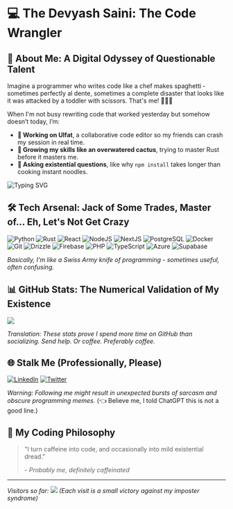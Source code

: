# 💻 The Devyash Saini: The Code Wrangler

## 🌟 About Me: A Digital Odyssey of Questionable Talent

Imagine a programmer who writes code like a chef makes spaghetti - sometimes perfectly al dente, sometimes a complete disaster that looks like it was attacked by a toddler with scissors. That's me! 🍝👨‍💻

When I'm not busy rewriting code that worked yesterday but somehow doesn’t today, I’m:

- **🔭 Working on Ulfat**, a collaborative code editor so my friends can crash my session in real time.
- **🌱 Growing my skills like an overwatered cactus**, trying to master Rust before it masters me.
- **💬 Asking existential questions**, like why `npm install` takes longer than cooking instant noodles.



![Typing SVG](https://readme-typing-svg.demolab.com/?font=Fira+Code&size=15&duration=4000&pause=500&color=F7F7F7&center=true&random=true&lines=Professional+Code+Chaos+Architect.;Debugging+is+my+cardio.;Imposter+Syndrome+Champion.;Coffee+→+Code+→+Repeat.)

## 🛠 Tech Arsenal: Jack of Some Trades, Master of... Eh, Let's Not Get Crazy

![Python](https://img.shields.io/badge/python-3670A0?style=plastic&logo=python&logoColor=ffdd54) ![Rust](https://img.shields.io/badge/rust-F5792A?style=plastic&logo=rust&logoColor=redwhite) ![React](https://img.shields.io/badge/react-%2320232a.svg?style=plastic&logo=react&logoColor=%2361DAFB) ![NodeJS](https://img.shields.io/badge/node.js-6DA55F?style=plastic&logo=node.js&logoColor=white) ![NextJS](https://img.shields.io/badge/next.js-%2300599C.svg?style=plastic&logo=next.js&logoColor=white) ![PostgreSQL](https://img.shields.io/badge/postgresql-316192?style=plastic&logo=postgresql&logoColor=white) ![Docker](https://img.shields.io/badge/docker-2496ED?style=plastic&logo=docker&logoColor=white) ![Git](https://img.shields.io/badge/git-F05032?style=plastic&logo=git&logoColor=white) ![Drizzle](https://img.shields.io/badge/drizzle-5A67D8?style=plastic&logo=drizzle&logoColor=white) ![Firebase](https://img.shields.io/badge/firebase-FFCA28?style=plastic&logo=firebase&logoColor=black) ![PHP](https://img.shields.io/badge/php-777BB4?style=plastic&logo=php&logoColor=white) ![TypeScript](https://img.shields.io/badge/typescript-3178C6?style=plastic&logo=typescript&logoColor=white) ![Azure](https://img.shields.io/badge/azure-0078D4?style=plastic&logo=microsoftazure&logoColor=white) ![Supabase](https://img.shields.io/badge/supabase-3ECF8E?style=plastic&logo=supabase&logoColor=white)  


*Basically, I'm like a Swiss Army knife of programming - sometimes useful, often confusing.*

## 📊 GitHub Stats: The Numerical Validation of My Existence

![](https://github-readme-stats.vercel.app/api?username=TheDevyashSaini&theme=dark&hide_border=false&include_all_commits=true&count_private=true)

*Translation: These stats prove I spend more time on GitHub than socializing. Send help. Or coffee. Preferably coffee.*

## 🌐 Stalk Me (Professionally, Please)

[![LinkedIn](https://img.shields.io/badge/LinkedIn-%230077B5.svg?logo=linkedin&logoColor=white)](https://linkedin.com/in/TheDevyashSaini) [![Twitter](https://img.shields.io/badge/Twitter-%231DA1F2.svg?logo=Twitter&logoColor=white)](https://twitter.com/TheDevyashSaini)

*Warning: Following me might result in unexpected bursts of sarcasm and obscure programming memes.* (👈 Believe me, I told ChatGPT this is not a good line.)

## 💬 My Coding Philosophy

> "I turn caffeine into code, and occasionally into mild existential dread." 
> 
> *- Probably me, definitely caffeinated*

---

*Visitors so far: [![](https://visitcount.itsvg.in/api?id=TheDevyashSaini&icon=0&color=0)](https://visitcount.itsvg.in) 
(Each visit is a small victory against my imposter syndrome)*
